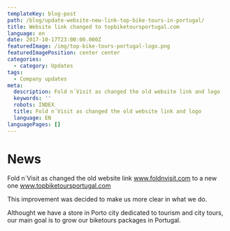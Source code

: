 ```yaml
---
templateKey: blog-post
path: /blog/update-website-new-link-top-bike-tours-in-portugal/
title: Website link changed to topbiketoursportugal.com
language: en
date: 2017-10-17T23:00:00.000Z
featuredImage: /img/top-bike-tours-portugal-logo.png
featuredImagePosition: center center
categories:
  - category: Updates
tags:
  - Company updates
meta:
  description: Fold n´Visit as changed the old website link and logo
  keywords: ''
  robots: INDEX
  title: Fold n´Visit as changed the old website link and logo
  language: EN
languagePages: []
---
```

# News

Fold n´Visit as changed the old website link www.foldnvisit.com to a new one www.topbiketoursportugal.com

This improvement was decided to make us more clear in what we do.

Althought we have a store in Porto city dedicated to tourism and city tours, our main goal is to grow our biketours packages in Portugal.
